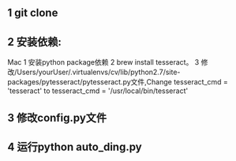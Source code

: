 ## 1 git clone
## 2 安装依赖:
  Mac
    1 安装python package依赖
    2 brew install tesseract。
    3 修改/Users/yourUser/.virtualenvs/cv/lib/python2.7/site-packages/pytesseract/pytesseract.py文件,Change tesseract_cmd = 'tesseract' to tesseract_cmd = '/usr/local/bin/tesseract'
## 3 修改config.py文件
## 4 运行python auto_ding.py


